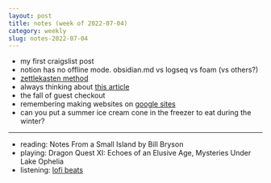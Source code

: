 ```yaml
---
layout: post
title: notes (week of 2022-07-04)
category: weekly
slug: notes-2022-07-04
---
```


- my first craigslist post
- notion has no offline mode. obsidian.md vs logseq vs foam (vs others?)
- [zettlekasten method](https://zettelkasten.de/posts/overview/)
- always thinking about [this article](https://www.theverge.com/22684730/students-file-folder-directory-structure-education-gen-z)
- the fall of guest checkout
- remembering making websites on [google sites](https://www.techradar.com/news/google-is-shutting-down-its-website-builder)
- can you put a summer ice cream cone in the freezer to eat during the winter?

***
- reading: Notes From a Small Island by Bill Bryson
- playing: Dragon Quest XI: Echoes of an Elusive Age, Mysteries Under Lake Ophelia
- listening: [lofi beats](https://open.spotify.com/playlist/37i9dQZF1DWWQRwui0ExPn?si=ec0cded84f264cf7)